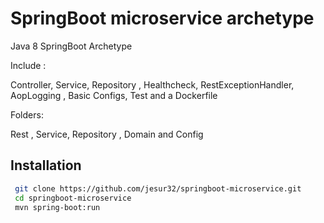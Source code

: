 # SpringBoot microservice archetype
 
Java 8 SpringBoot Archetype

Include : 

Controller, Service, Repository , Healthcheck, RestExceptionHandler, AopLogging , Basic Configs, Test and a Dockerfile

Folders: 

Rest , Service, Repository , Domain and Config

## Installation 

```bash
 git clone https://github.com/jesur32/springboot-microservice.git 
 cd springboot-microservice
 mvn spring-boot:run 
``` 
